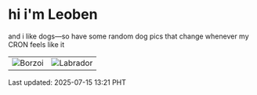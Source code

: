 # hi i'm Leoben

and i like dogs—so have some random dog pics that change whenever my CRON feels like it

|  |  |
|--------|----------|
| ![Borzoi](https://random-dog-vercel.vercel.app/api/random-borzoi?v=1752556900) | ![Labrador](https://random-dog-vercel.vercel.app/api/random-labrador?v=1752556900) |

Last updated: 2025-07-15 13:21 PHT
